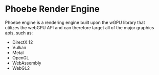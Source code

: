 # Phoebe Render Engine
Phoebe engine is a rendering engine built upon the wGPU library that utilizes the webGPU API and can therefore target all of the major graphics apis, such as:

* DirectX 12
* Vulkan
* Metal
* OpenGL
* WebAssembly
* WebGL2